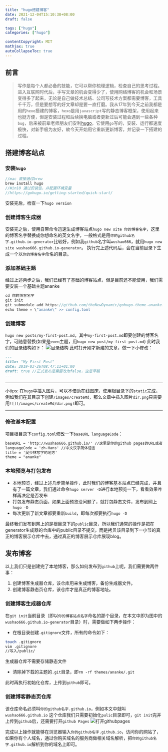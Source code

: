 ```yaml
---
title: "hugo搭建博客"
date: 2021-12-04T15:10:38+08:00
draft: false

tags: ["hugo"]
categories: ["hugo"]

contentCopyright: MIT
mathjax: true
autoCollapseToc: true
---
```


## 前言

> 写作是每个人都必备的技能，它可以帮你梳理逻辑，检查自己的思考过程。进入互联网时代后，手写文章的机会变得少了，使用网络博客的机会和场景变得多了起来，无论是自己做技术总结、公司写技术方案都需要博客，工具千千万，但是要想写的好文章却是要一直打磨。我从17年到今天之前我都是用的`hexo`搭建的博客，`hexo`是用`javascript`写的静态博客框架，使用起来也挺方便，但是安装过程和后续换电脑或者更新过后可能会遇到一些各种`bug`，后来被前辈老师朋友们安利[hugo](https://gohugo.io/)，它使用`go`写的，安装、运行都速度极快，对新手极为友好，故今天开始用它重新更新博客，并记录一下搭建的过程。

<!--more-->

## 搭建博客站点

### 安装`hugo`

```javascript
//mac 直接通过brew
brew install hugo
//Win10 通过安装包，并配置环境变量
//https://gohugo.io/getting-started/quick-start/
```
安装完后，检查一下`hugo version`

### 创建博客生成器
安装完之后，使用自带命令迅速生成博客站点`hugo new site 你的博客名字`，这里的博客名字替换成你想命名的英文名字，一般格式是用`你的github名字.github.io-generator`比较好，例如我`github`名字叫`wushao666`，就用`hugo new site wushao666.github.io-generator`。
执行完上述代码后，会在当前目录下生成一个以`你的博客名字`命名的目录。

### 添加基础主题
经过上述两步之后，我们已经有了基础的博客站点，但是目前还不能使用，我们需要安装一个基础主题ananke

```javascript
cd 你的博客名字
git init
git submodule add https://github.com/theNewDynamic/gohugo-theme-ananke.git themes/ananke
echo theme = \"ananke\" >> config.toml
```
### 创建博客
`hugo new posts/my-first-post.md`，其中`my-first-post.md`即要创建的博客名字，可随意替换(如果是`even`主题，用`hugo new post/my-first-post.md`)
此时我们的目录结构如下：
![目录结构](/images/createMd/dir.png)
此时打开刚才新建的文章，做一下小修改：

```md
---
title: "My First Post"
date: 2019-03-26T08:47:11+01:00
draft: true //正式发布是需要改为false，这是草稿
---
```
***
小tips: 在`hugo`中插入图片，可以不借助在线图床，使用根目录下的`static`完成，例如我们在其目录下创建`/images/createMd`，那么文章中插入图片`dir.png`只需要用`![](/images/createMd/dir.png)`即可。
***

### 修改基本配置
项目根目录下`config.toml`修改一下`baseURL languageCode`：

```md
baseURL = 'http://wushao666.github.io/' //这里是你的github pages的URL或者你的个人域名
languageCode = 'zh-Hans' //中文汉字简体语言
title = '吴少林写字的地方'
theme = "ananke"
```
### 本地预览与打包发布
- 本地预览，经过上述几步简单操作，此时我们的博客基本站点已经完成，并且有了一篇文章，我们通过命令`hugo server -D`进行本地预览一下，看看效果咋样再决定是否发布
- 打包发布静态页面，如果上面预览没问题了，就打包静态文件，发布到网上`hugo -D`
- 每次更新了新文章都要重新`build`，即每次都要执行`hugo -D`

最终我们发布到网上的是根目录下的`public`目录，所以我们通常的操作是把在generator生成器的仓库中的public目录不提交，而是拷贝该目录到下一小节的真正的博客展示仓库中去，通过真正的博客展示仓库展现blog。

## 发布博客

以上我们只是创建完了本地博客，那么如何发布到`github`上呢，我们需要做两件事：
1. 创建博客生成器仓库，该仓库用来生成博客，备份生成器文件。
2. 创建博客静态页仓库，该仓库才是真正的博客地址。

### 创建博客生成器仓库
在`git init`当前目录（即以`你的博客站点名字`命名的那个目录，在本文中即为图中的`wushao666.github.io-generator`目录）时，需要做如下两步操作：
- 在根目录创建`.gitignore`文件，所有的命令如下：

```sh
touch .gitignore
vim .gitignore
//写入/public/
```
生成器仓库不需要存储静态文件

- 清除掉下载的主题的`.git`目录，即`rm -rf themes/ananke/.git`

此时再执行初始化仓库，上传到`github`即可。

### 创建博客静态页仓库
该仓库命名必须叫`你的github名字.github.io`，例如本文中就叫`wushao666.github.io`
这个仓库我们只需要初始化`pulic`目录即可，`git init`完并上传到`github`后，还需要打开`github Pages`
![打开githubpages](/images/createMd/githubPages.png)

完成以上操作就能够在浏览器输入`你的github名字.github.io`，访问你的网站了，如果你有个人域名，通过你购买域名的服务商做相关域名解析，把`你的github名字.github.io`解析到你的域名上即可。